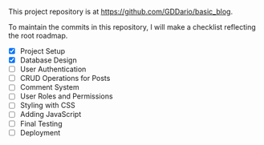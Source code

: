 This project repository is at https://github.com/GDDario/basic_blog.

To maintain the commits in this repository, I will make a checklist reflecting the root roadmap.

- [x] Project Setup
- [x] Database Design
- [ ] User Authentication
- [ ] CRUD Operations for Posts
- [ ] Comment System
- [ ] User Roles and Permissions
- [ ] Styling with CSS
- [ ] Adding JavaScript
- [ ] Final Testing
- [ ] Deployment
